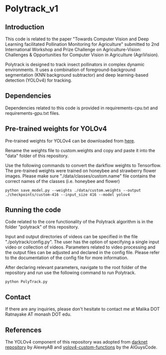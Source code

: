 # Polytrack_v1

## Introduction
This code is related to the paper "Towards Computer Vision and Deep Learning facilitated Pollination Monitoring for Agriculture" submitted to 2nd International Workshop and Prize Challenge on Agriculture-Vision: Challenges & Opportunities for Computer Vision in Agriculture (AgriVision).
 
Polytrack is designed to track insect pollinators in complex dynamic environments. It uses a combination of foreground-background segmentation (KNN background subtractor) and deep learning-based detection (YOLOv4) for tracking. 

## Dependencies

Dependencies related to this code is provided in requirements-cpu.txt and requirements-gpu.txt files.

## Pre-trained weights for YOLOv4

Pre-trained weights for YOLOv4 can be downloaded from [here](https://drive.google.com/drive/folders/1-FWctW8msxKQvdj8Dbq5PMatMDT8oLLe?usp=sharing). 

Rename the weights file to custom.weights and copy and paste it into the "data" folder of this repository.

Use the following commands to convert the darkflow weights to Tensorflow. The pre-trained weights were trained on honeybee and strawberry flower images. Please make sure "./data/classes/custom.name" file contains the correct names of the classes (i.e. honeybee and flower)
 
```
python save_model.py --weights ./data/custom.weights --output ./checkpoints/custom-416 --input_size 416 --model yolov4 
```

## Running the code

Code related to the core functionality of the Polytrack algorithm is in the folder "polytrack" of this repository.

Input and output directories of videos can be specified in the file "./polytrack/config.py". The user has the option of specifying a single input video or collection of videos. Parameters related to video processing and the output files can be adjusted and declared in the config file. Please refer to the documentation of the config file for more information.

After declaring relevant parameters, navigate to the root folder of the repository and run use the following command to run Polytrack.
```
python PolyTrack.py 
```

## Contact

If there are any inquiries, please don't hesitate to contact me at Malika DOT Ratnayake AT monash DOT edu.
 
## References
 
The YOLOv4 component of this repository was adopted from [darknet repository](https://github.com/AlexeyAB/darknet) by AlexeyAB and [yolov4-custom-functions](https://github.com/theAIGuysCode/yolov4-custom-functions) by the AIGuysCode.
